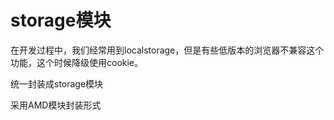 # storage模块

在开发过程中，我们经常用到localstorage，但是有些低版本的浏览器不兼容这个功能，这个时候降级使用cookie。

统一封装成storage模块

采用AMD模块封装形式
